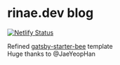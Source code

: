 # rinae.dev blog

[![Netlify Status](https://api.netlify.com/api/v1/badges/5597428a-ca9d-43ce-a180-71b9366fdeed/deploy-status)](https://app.netlify.com/sites/distracted-franklin-ab44b6/deploys)

Refined [gatsby-starter-bee](https://github.com/JaeYeopHan/gatsby-starter-bee) template  
Huge thanks to @JaeYeopHan

